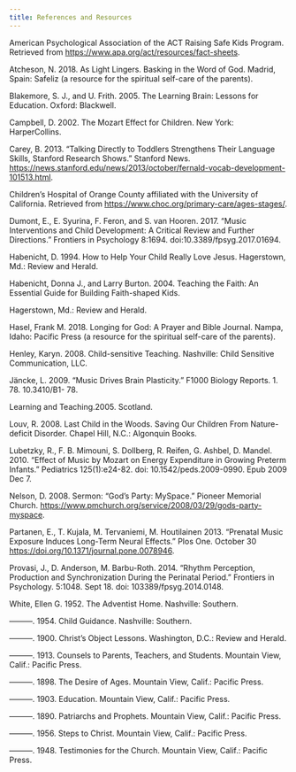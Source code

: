 ```yaml
---
title: References and Resources
---
```


American Psychological Association of the ACT Raising Safe Kids Program. Retrieved from https://www.apa.org/act/resources/fact-sheets.

Atcheson, N. 2018. As Light Lingers. Basking in the Word of God. Madrid, Spain: Safeliz (a resource for the spiritual self-care of the parents).

Blakemore, S. J., and U. Frith. 2005. The Learning Brain: Lessons for Education. Oxford: Blackwell.

Campbell, D. 2002. The Mozart Effect for Children. New York: HarperCollins.

Carey, B. 2013. “Talking Directly to Toddlers Strengthens Their Language Skills, Stanford Research Shows.” Stanford News. https://news.stanford.edu/news/2013/october/fernald-vocab-development-101513.html.

Children’s Hospital of Orange County affiliated with the University of California. Retrieved from https://www.choc.org/primary-care/ages-stages/.

Dumont, E., E. Syurina, F. Feron, and S. van Hooren. 2017. “Music Interventions and Child Development: A Critical Review and Further Directions.” Frontiers in Psychology 8:1694. doi:10.3389/fpsyg.2017.01694.

Habenicht, D. 1994. How to Help Your Child Really Love Jesus. Hagerstown, Md.: Review and Herald.

Habenicht, Donna J., and Larry Burton. 2004. Teaching the Faith: An Essential Guide for Building Faith-shaped Kids.

Hagerstown, Md.: Review and Herald.

Hasel, Frank M. 2018. Longing for God: A Prayer and Bible Journal. Nampa, Idaho: Pacific Press (a resource for the spiritual self-care of the parents).

Henley, Karyn. 2008. Child-sensitive Teaching. Nashville: Child Sensitive Communication, LLC.

Jäncke, L. 2009. “Music Drives Brain Plasticity.” F1000 Biology Reports. 1. 78. 10.3410/B1- 78.

Learning and Teaching.2005. Scotland.

Louv, R. 2008. Last Child in the Woods. Saving Our Children From Nature-deficit Disorder. Chapel Hill, N.C.: Algonquin Books.

Lubetzky, R., F. B. Mimouni, S. Dollberg, R. Reifen, G. Ashbel, D. Mandel. 2010. “Effect of Music by Mozart on Energy Expenditure in Growing Preterm Infants.” Pediatrics 125(1):e24-82. doi: 10.1542/peds.2009-0990. Epub 2009 Dec 7.

Nelson, D. 2008. Sermon: “God’s Party: MySpace.” Pioneer Memorial Church. https://www.pmchurch.org/service/2008/03/29/gods-party-myspace.

Partanen, E., T. Kujala, M. Tervaniemi, M. Houtilainen 2013. “Prenatal Music Exposure Induces Long-Term Neural Effects.” Plos One. October 30 https://doi.org/10.1371/journal.pone.0078946.

Provasi, J., D. Anderson, M. Barbu-Roth. 2014. “Rhythm Perception, Production and Synchronization During the Perinatal Period.” Frontiers in Psychology. 5:1048. Sept 18. doi: 103389/fpsyg.2014.0148.

White, Ellen G. 1952. The Adventist Home. Nashville: Southern.

———. 1954. Child Guidance. Nashville: Southern.

———. 1900. Christ’s Object Lessons. Washington, D.C.: Review and Herald.

———. 1913. Counsels to Parents, Teachers, and Students. Mountain View, Calif.: Pacific Press.

———. 1898. The Desire of Ages. Mountain View, Calif.: Pacific Press.

———. 1903. Education. Mountain View, Calif.: Pacific Press.

———. 1890. Patriarchs and Prophets. Mountain View, Calif.: Pacific Press.

———. 1956. Steps to Christ. Mountain View, Calif.: Pacific Press.

———. 1948. Testimonies for the Church. Mountain View, Calif.: Pacific Press.